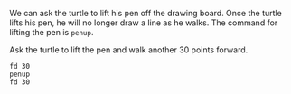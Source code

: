 We can ask the turtle to lift his pen off the drawing board. Once the turtle lifts his pen, he will no longer draw a line as he walks. The command for lifting the pen is `penup`.

Ask the turtle to lift the pen and walk another 30 points forward.

```result
fd 30
penup
fd 30
```